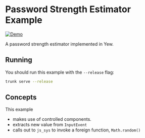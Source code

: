 # Password Strength Estimator Example

[![Demo](https://img.shields.io/website?label=demo&url=https%3A%2F%2Fexamples.yew.rs%2Fpassword_strength)](https://examples.yew.rs/password_strength)

A password strength estimator implemented in Yew.

## Running

You should run this example with the `--release` flag:

```bash
trunk serve --release
```

## Concepts

This example

- makes use of controlled components.
- extracts new value from `InputEvent`
- calls out to `js_sys` to invoke a foreign function, `Math.random()`

